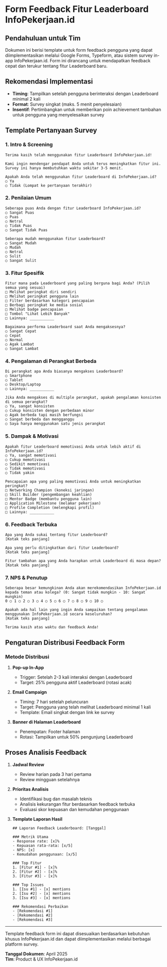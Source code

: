 # Form Feedback Fitur Leaderboard InfoPekerjaan.id

## Pendahuluan untuk Tim

Dokumen ini berisi template untuk form feedback pengguna yang dapat diimplementasikan melalui Google Forms, Typeform, atau sistem survey in-app InfoPekerjaan.id. Form ini dirancang untuk mendapatkan feedback cepat dan terukur tentang fitur Leaderboard baru.

## Rekomendasi Implementasi

- **Timing**: Tampilkan setelah pengguna berinteraksi dengan Leaderboard minimal 2 kali
- **Format**: Survey singkat (maks. 5 menit penyelesaian)
- **Insentif**: Pertimbangkan untuk memberikan poin achievement tambahan untuk pengguna yang menyelesaikan survey

## Template Pertanyaan Survey

### 1. Intro & Screening

```
Terima kasih telah menggunakan fitur Leaderboard InfoPekerjaan.id!

Kami ingin mendengar pendapat Anda untuk terus meningkatkan fitur ini. Survey ini hanya membutuhkan waktu sekitar 3-5 menit.

Apakah Anda telah menggunakan fitur Leaderboard di InfoPekerjaan.id?
○ Ya
○ Tidak (Lompat ke pertanyaan terakhir)
```

### 2. Penilaian Umum

```
Seberapa puas Anda dengan fitur Leaderboard InfoPekerjaan.id?
○ Sangat Puas
○ Puas
○ Netral
○ Tidak Puas
○ Sangat Tidak Puas

Seberapa mudah menggunakan fitur Leaderboard?
○ Sangat Mudah
○ Mudah
○ Netral
○ Sulit
○ Sangat Sulit
```

### 3. Fitur Spesifik

```
Fitur mana pada Leaderboard yang paling berguna bagi Anda? (Pilih semua yang sesuai)
□ Melihat peringkat diri sendiri
□ Melihat peringkat pengguna lain
□ Filter berdasarkan kategori pencapaian
□ Berbagi peringkat ke media sosial
□ Melihat badge pencapaian
□ Tombol "Lihat Lebih Banyak"
□ Lainnya: ___________

Bagaimana performa Leaderboard saat Anda mengaksesnya?
○ Sangat Cepat
○ Cepat
○ Normal
○ Agak Lambat
○ Sangat Lambat
```

### 4. Pengalaman di Perangkat Berbeda

```
Di perangkat apa Anda biasanya mengakses Leaderboard?
○ Smartphone
○ Tablet
○ Desktop/Laptop
○ Lainnya: ___________

Jika Anda mengakses di multiple perangkat, apakah pengalaman konsisten di semua perangkat?
○ Ya, sangat konsisten
○ Cukup konsisten dengan perbedaan minor
○ Agak berbeda tapi masih berfungsi
○ Sangat berbeda dan mengganggu
○ Saya hanya menggunakan satu jenis perangkat
```

### 5. Dampak & Motivasi

```
Apakah fitur Leaderboard memotivasi Anda untuk lebih aktif di InfoPekerjaan.id?
○ Ya, sangat memotivasi
○ Cukup memotivasi
○ Sedikit memotivasi
○ Tidak memotivasi
○ Tidak yakin

Pencapaian apa yang paling memotivasi Anda untuk meningkatkan peringkat?
□ Networking Champion (koneksi jaringan)
□ Skill Builder (pengembangan keahlian)
□ Mentor Badge (membantu pengguna lain)
□ Application Milestone (melamar pekerjaan)
□ Profile Completion (melengkapi profil)
□ Lainnya: ___________
```

### 6. Feedback Terbuka

```
Apa yang Anda sukai tentang fitur Leaderboard?
[Kotak teks panjang]

Apa yang perlu ditingkatkan dari fitur Leaderboard?
[Kotak teks panjang]

Fitur tambahan apa yang Anda harapkan untuk Leaderboard di masa depan?
[Kotak teks panjang]
```

### 7. NPS & Penutup

```
Seberapa besar kemungkinan Anda akan merekomendasikan InfoPekerjaan.id kepada teman atau kolega? (0: Sangat tidak mungkin - 10: Sangat mungkin)
0 ○ 1 ○ 2 ○ 3 ○ 4 ○ 5 ○ 6 ○ 7 ○ 8 ○ 9 ○ 10 ○

Apakah ada hal lain yang ingin Anda sampaikan tentang pengalaman menggunakan InfoPekerjaan.id secara keseluruhan?
[Kotak teks panjang]

Terima kasih atas waktu dan feedback Anda!
```

## Pengaturan Distribusi Feedback Form

### Metode Distribusi

1. **Pop-up In-App**
   - Trigger: Setelah 2-3 kali interaksi dengan Leaderboard
   - Target: 25% pengguna aktif Leaderboard (rotasi acak)

2. **Email Campaign**
   - Timing: 7 hari setelah peluncuran
   - Target: Pengguna yang telah melihat Leaderboard minimal 1 kali
   - Template: Email singkat dengan link ke survey

3. **Banner di Halaman Leaderboard**
   - Penempatan: Footer halaman
   - Rotasi: Tampilkan untuk 50% pengunjung Leaderboard

## Proses Analisis Feedback

1. **Jadwal Review**
   - Review harian pada 3 hari pertama
   - Review mingguan setelahnya

2. **Prioritas Analisis**
   - Identifikasi bug dan masalah teknis
   - Analisis kekurangan fitur berdasarkan feedback terbuka
   - Evaluasi skor kepuasan dan kemudahan penggunaan

3. **Template Laporan Hasil**
   ```
   ## Laporan Feedback Leaderboard: [Tanggal]
   
   ### Metrik Utama
   - Response rate: [x]%
   - Kepuasan rata-rata: [x/5]
   - NPS: [x]
   - Kemudahan penggunaan: [x/5]
   
   ### Top Fitur
   1. [Fitur #1] - [x]%
   2. [Fitur #2] - [x]%
   3. [Fitur #3] - [x]%
   
   ### Top Issues
   1. [Isu #1] - [x] mentions
   2. [Isu #2] - [x] mentions
   3. [Isu #3] - [x] mentions
   
   ### Rekomendasi Perbaikan
   - [Rekomendasi #1]
   - [Rekomendasi #2]
   - [Rekomendasi #3]
   ```

---

Template feedback form ini dapat disesuaikan berdasarkan kebutuhan khusus InfoPekerjaan.id dan dapat diimplementasikan melalui berbagai platform survey.

**Tanggal Dokumen**: April 2025  
**Tim**: Product & UX InfoPekerjaan.id
